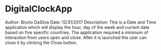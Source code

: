 # DigitalClockApp
Author:       Bruno DaSilva 
Date:         12/31/2017
Description:  This is a Date and Time application which will display the hour, day of the week and current 
              date based on five specific countries. The application required a minimum of interaction from users open and close. 
              After it is launched the user can close it by clicking the Close button.
